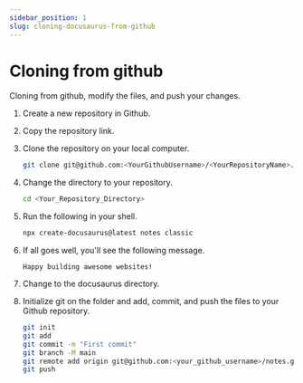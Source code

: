 ```yaml
---
sidebar_position: 1
slug: cloning-docusaurus-from-github
---
```


# Cloning from github

Cloning from github, modify the files, and push your changes.

1. Create a new repository in Github.
2. Copy the repository link.
3. Clone the repository on your local computer. 
    ```bash
    git clone git@github.com:<YourGithubUsername>/<YourRepositoryName>.git
4. Change the directory to your repository. 
    ```bash
    cd <Your_Repository_Directory>
3. Run the following in your shell.
    ```bash
    npx create-docusaurus@latest notes classic
    ```
4. If all goes well, you'll see the following message.

    ```Notes
    Happy building awesome websites!
    ```
5. Change to the docusaurus directory.

5. Initialize git on the folder and add, commit, and push the files to your Github repository.

    ```bash
    git init
    git add
    git commit -m "First commit"
    git branch -M main
    git remote add origin git@github.com:<your_github_username>/notes.git
    git push
    ```

